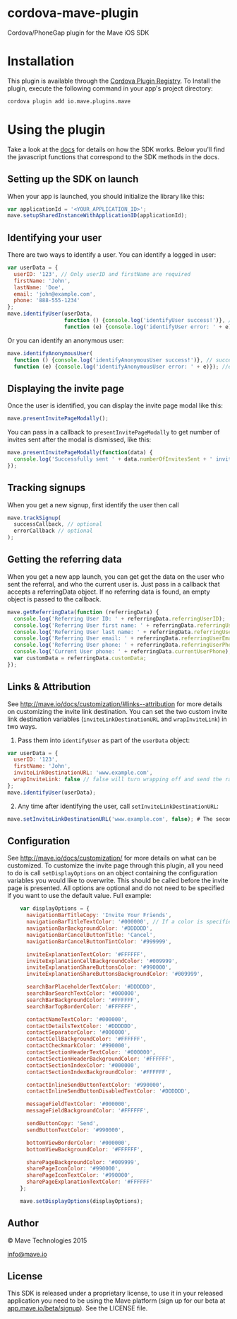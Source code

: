 # cordova-mave-plugin
Cordova/PhoneGap plugin for the Mave iOS SDK

# Installation
This plugin is available through the [Cordova Plugin Registry](http://plugins.cordova.io/#/package/io.mave.plugins.mave).
To Install the plugin, execute the following command in your app's project directory:

```bash
cordova plugin add io.mave.plugins.mave
```

# Using the plugin
Take a look at the [docs](http://mave.io/docs/integrate) for details on how the SDK works. Below you'll find the javascript functions that correspond to the SDK methods in the docs.

## Setting up the SDK on launch
When your app is launched, you should initialize the library like this:
```javascript
var applicationId = '<YOUR_APPLICATION_ID>';
mave.setupSharedInstanceWithApplicationID(applicationId);
```

## Identifying your user
There are two ways to identify a user. You can identify a logged in user:
```javascript
var userData = {
  userID: '123', // Only userID and firstName are required
  firstName: 'John',
  lastName: 'Doe',
  email: 'john@example.com',
  phone: '888-555-1234'
};
mave.identifyUser(userData,
                  function () {console.log('identifyUser success!')}, // success callback (optional)
                  function (e) {console.log('identifyUser error: ' + e)}); //error callback (optional)
```
Or you can identify an anonymous user:
```javascript
mave.identifyAnonymousUser(
  function () {console.log('identifyAnonymousUser success!')}, // success callback (optional)
  function (e) {console.log('identifyAnonymousUser error: ' + e)}); //error callback (optional)
```

## Displaying the invite page
Once the user is identified, you can display the invite page modal like this:
```javascript
mave.presentInvitePageModally();
```
You can pass in a callback to `presentInvitePageModally` to get number of invites sent after the modal is dismissed, like this:
```javascript
mave.presentInvitePageModally(function(data) {
  console.log('Successfully sent ' + data.numberOfInvitesSent + ' invites!');
});
```

## Tracking signups
When you get a new signup, first identify the user then call
```javascript
mave.trackSignup(
  successCallback, // optional
  errorCallback // optional
);
```

## Getting the referring data
When you get a new app launch, you can get get the data on the user who sent the referral, and who the current user is. Just pass in a callback that accepts a referringData object. If no referring data is found, an empty object is passed to the callback.
```javascript
mave.getReferringData(function (referringData) {
  console.log('Referring User ID: ' + referringData.referringUserID);
  console.log('Referring User first name: ' + referringData.referringUserFirstName);
  console.log('Referring User last name: ' + referringData.referringUserLastName);
  console.log('Referring User email: ' + referringData.referringUserEmail);
  console.log('Referring User phone: ' + referringData.referringUserPhone);
  console.log('Current User phone: ' + referringData.currentUserPhone);
  var customData = referringData.customData;
});
```

## Links & Attribution
See http://mave.io/docs/customization/#links--attribution for more details on customizing the invite link destination.
You can set the two custom invite link destination variables (`inviteLinkDestinationURL` and `wrapInviteLink`) in two ways.

1) Pass them into `identifyUser` as part of the `userData` object:
```javascript
var userData = {
  userID: '123',
  firstName: 'John',
  inviteLinkDestinationURL: 'www.example.com',
  wrapInviteLink: false // false will turn wrapping off and send the raw inviteLinkDestinationURL in the SMS invite.
};
mave.identifyUser(userData);
```

2) Any time after identifying the user, call `setInviteLinkDestinationURL`:
```javascript
mave.setInviteLinkDestinationURL('www.example.com', false); # The second argument is `wrapInviteLink` and will default to true.
```

## Configuration
See http://mave.io/docs/customization/ for more details on what can be customized.
To customize the invite page through this plugin, all you need to do is call `setDisplayOptions` on an object containing the configuration variables you would like to overwrite. This should be called before the invite page is presented.
All options are optional and do not need to be specified if you want to use the default value. Full example:
```javascript
    var displayOptions = {
      navigationBarTitleCopy: 'Invite Your Friends',
      navigationBarTitleTextColor: '#000000', // If a color is specified, it must be in this hex value form
      navigationBarBackgroundColor: '#DDDDDD',
      navigationBarCancelButtonTitle: 'Cancel',
      navigationBarCancelButtonTintColor: '#999999',

      inviteExplanationTextColor: '#FFFFFF',
      inviteExplanationCellBackgroundColor: '#009999',
      inviteExplanationShareButtonsColor: '#990000',
      inviteExplanationShareButtonsBackgroundColor: '#009999',

      searchBarPlaceholderTextColor: '#DDDDDD',
      searchBarSearchTextColor: '#000000',
      searchBarBackgroundColor: '#FFFFFF',
      searchBarTopBorderColor: '#FFFFFF',

      contactNameTextColor: '#000000',
      contactDetailsTextColor: '#DDDDDD',
      contactSeparatorColor: '#000000',
      contactCellBackgroundColor: '#FFFFFF',
      contactCheckmarkColor: '#990000',
      contactSectionHeaderTextColor: '#000000',
      contactSectionHeaderBackgroundColor: '#FFFFFF',
      contactSectionIndexColor: '#000000',
      contactSectionIndexBackgroundColor: '#FFFFFF',

      contactInlineSendButtonTextColor: '#990000',
      contactInlineSendButtonDisabledTextColor: '#DDDDDD',

      messageFieldTextColor: '#000000',
      messageFieldBackgroundColor: '#FFFFFF',

      sendButtonCopy: 'Send',
      sendButtonTextColor: '#990000',

      bottomViewBorderColor: '#000000',
      bottomViewBackgroundColor: '#FFFFFF',

      sharePageBackgroundColor: '#009999',
      sharePageIconColor: '#990000',
      sharePageIconTextColor: '#990000',
      sharePageExplanationTextColor: '#FFFFFF'
    };

    mave.setDisplayOptions(displayOptions);
```

## Author

© Mave Technologies 2015

info@mave.io

## License

This SDK is released under a proprietary license, to use it in your released application you need to be using the Mave platform (sign up for our beta at [app.mave.io/beta/signup](http://app.mave.io/beta/signup)). See the LICENSE file.

